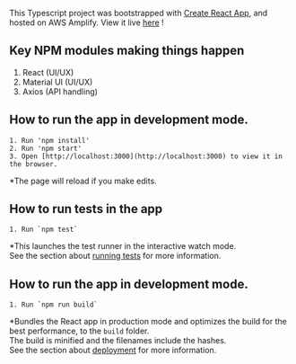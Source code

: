 This Typescript project was bootstrapped with [Create React App](https://github.com/facebook/create-react-app), and hosted on AWS Amplify.
View it live [here](https://production.d2ss9stobj79fe.amplifyapp.com/) !

## Key NPM modules making things happen
1. React (UI/UX)
2. Material UI (UI/UX)
3. Axios (API handling)

## How to run the app in development mode.

```
1. Run 'npm install'
2. Run 'npm start'
3. Open [http://localhost:3000](http://localhost:3000) to view it in the browser.
```
*The page will reload if you make edits.

## How to run tests in the app
```
1. Run `npm test`
```
*This launches the test runner in the interactive watch mode.\
See the section about [running tests](https://facebook.github.io/create-react-app/docs/running-tests) for more information.

## How to run the app in development mode.

```
1. Run `npm run build`
```
*Bundles the React app in production mode and optimizes the build for the best performance, to the `build` folder.\
The build is minified and the filenames include the hashes.\
See the section about [deployment](https://facebook.github.io/create-react-app/docs/deployment) for more information.
